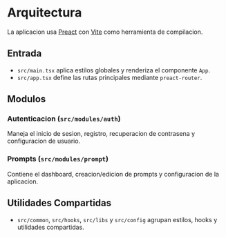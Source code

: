 # Arquitectura

La aplicacion usa [Preact](https://preactjs.com/) con [Vite](https://vitejs.dev/) como herramienta de compilacion.

## Entrada

- `src/main.tsx` aplica estilos globales y renderiza el componente `App`.
- `src/app.tsx` define las rutas principales mediante `preact-router`.

## Modulos

### Autenticacion (`src/modules/auth`)
Maneja el inicio de sesion, registro, recuperacion de contrasena y configuracion de usuario.

### Prompts (`src/modules/prompt`)
Contiene el dashboard, creacion/edicion de prompts y configuracion de la aplicacion.

## Utilidades Compartidas

- `src/common`, `src/hooks`, `src/libs` y `src/config` agrupan estilos, hooks y utilidades compartidas.
